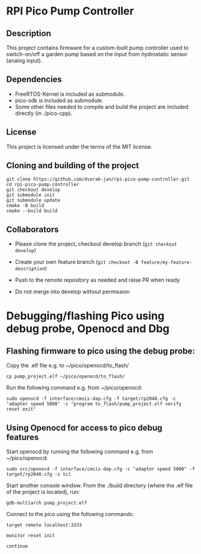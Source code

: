 # RPI Pico Pump Controller

## Description

This project contains firmware for a custom-built pump controller used to switch-on/off a garden pump based on the input from hydrostatic sensor (analog input).

## Dependencies

- FreeRTOS-Kernel is included as submodule.
- pico-sdk is included as submodule.
- Some other files needed to compile and build the project are included directly (in ./pico-cpp).

## License

This project is licensed under the terms of the MIT license.

## Cloning and building of the project

```
git clone https://github.com/dvorak-jan/rpi-pico-pump-controller.git
cd rpi-pico-pump-controller
git checkout develop
git submodule init
git submodule update
cmake -B build
cmake --build build
```

## Collaborators

- Please clone the project, checkout develop branch (``git checkout develop``)

- Create your own feature branch (``git checkout -B feature/my-feature-description``)

- Push to the remote repository as needed and raise PR when ready
- Do not merge into develop without permission

# Debugging/flashing Pico using debug probe, Openocd and Dbg

## Flashing firmware to pico using the debug probe:

Copy the .elf file e.g. to ~/pico/openocd/to_flash/

``cp pump_project.elf ~/pico/openocd/to_flash/``

Run the following command e.g. from ~/pico/openocd:

``sudo openocd -f interface/cmsis-dap.cfg -f target/rp2040.cfg -c "adapter speed 5000" -c "program to_flash/pump_project.elf verify reset exit"``

## Using Openocd for access to pico debug features

Start openocd by running the following command e.g. from ~/pico/openocd:

``sudo src/openocd -f interface/cmsis-dap.cfg -c "adapter speed 5000" -f target/rp2040.cfg -s tcl``

Start another console window. From the ./build directory (where the .elf file of the project is located), run:

``gdb-multiarch pump_project.elf``

Connect to the pico using the following commands:

``target remote localhost:3333``

``monitor reset init``

``continue``
